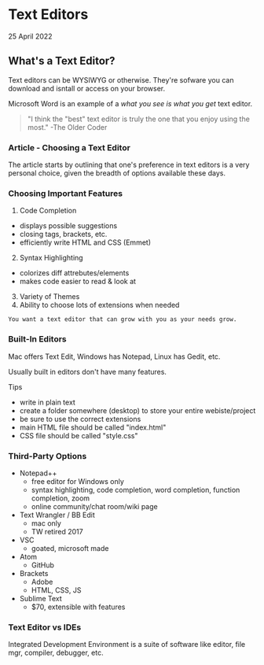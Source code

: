 # Text Editors
25 April 2022

## What's a Text Editor?

Text editors can be WYSIWYG or otherwise. They're sofware you can download and isntall or access on your browser.

Microsoft Word is an example of a *what you see is what you get* text editor.

> "I think the "best" text editor is truly the one that you enjoy using the most." -The Older Coder

### Article - Choosing a Text Editor

The article starts by outlining that one's preference in text editors is a very personal choice, given the breadth of options available these days. 

### Choosing Important Features

1. Code Completion
-   displays possible suggestions
-   closing tags, brackets, etc.
-   efficiently write HTML and CSS (Emmet)
2. Syntax Highlighting
-   colorizes diff attrebutes/elements
-   makes code easier to read & look at
3. Variety of Themes
4. Ability to choose lots of extensions when needed
```
You want a text editor that can grow with you as your needs grow.
```

### Built-In Editors

Mac offers Text Edit, Windows has Notepad, Linux has Gedit, etc.

Usually built in editors don't have many features.

Tips
- write in plain text
- create a folder somewhere (desktop) to store your entire webiste/project
- be sure to use the correct extensions
- main HTML file should be called "index.html"
- CSS file should be called "style.css"

### Third-Party Options

- Notepad++
    - free editor for Windows only
    - syntax highlighting, code completion, word completion, function completion, zoom
    - online community/chat room/wiki page
- Text Wrangler / BB Edit
    - mac only
    - TW retired 2017
- VSC
    - goated, microsoft made
- Atom
    - GitHub
- Brackets 
    - Adobe
    - HTML, CSS, JS
- Sublime Text
    - $70, extensible with features

### Text Editor vs IDEs

Integrated Development Environment is a suite of software like editor, file mgr, compiler, debugger, etc.

